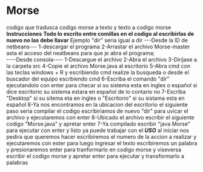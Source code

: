 # Morse
codigo que tradusca codigo morse a texto y texto a codigo morse
****Instrucciones****
****Todo lo escrito entre comillas en el codigo al escribirlas de nuevo no las debe llavar****
Ejemplo 
"dir" seria igual a dir
---Desde la ID de netbeans---
1-descargar el programa
2-Arrastar el archivo Morse-master asta el acceso del neatbeans para que je abra el programa;                                           
----Desde consola----
1-Descargue el archivo
2-Abra el archivo
3-Dirijase a la carpeta src
4-Copie el archivo Morse.java al escritorio
5-Abra cmd con las teclas windows + R y escribiendo cmd realize la busqueda o desde el buscador del equipo escrbiendo cmd
6-Escriba el comando "dir" ejecutandolo con enter para checar si su sistema esta en ingles o español si dice escritorio su sistema estara en español de lo contario no
7-Escriba "Desktop" si su sitema eta en ingles o "Escritorio" si su sistama esta en español
8-Ya nos encontramos en la ubicacion del escritorio el siguiente paso seria compilar el codigo escribiriamos de nuevo "dir" para uvicar el archivo y ejecutaremos con enter 
8-Ubicado el archivo escribir el siguiente codigo "Morse.java" y apretar enter
7-Ya compilado escribir "java Morse" para ejecutar con enter y listo ya puede trabajar con el
*****USO*****
al iniciar nos pedira que queremos hacer escribiremos el numero de la accion a realizar y ejecutaremos con ester para luego ingresar el texto
escribiremos un palabra y presionaremos enter para tranformarlo en codigo morse 
y viseversa escribir el codigo morse y apretar enter para ejecutar y transformarlo a palabras
